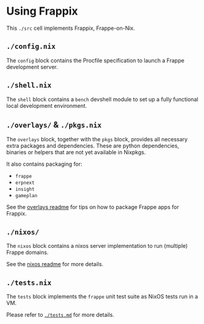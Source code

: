 # Using Frappix

This `./src` cell implements Frappix, Frappe-on-Nix.

## `./config.nix`

The `config` block contains the Procfile specification to launch a Frappe development server.

## `./shell.nix`

The `shell` block contains a `bench` devshell module to set up a fully functional local development environment.

## `./overlays/` & `./pkgs.nix`

The `overlays` block, together with the `pkgs` block, provides all necessary extra packages and dependencies.
These are python dependencies, binaries or helpers that are not yet available in Nixpkgs.

It also contains packaging for:
- `frappe`
- `erpnext`
- `insight`
- `gameplan`

See the [overlays readme](./overlays/Readme.md) for tips on how to package Frappe apps for Frappix.

## `./nixos/`

The `nixos` block contains a nixos server implementation to run (multiple) Frappe domains.

See the [nixos readme](./nixos/Readme.md) for more details.

## `./tests.nix`

The `tests` block implements the `frappe` unit test suite as NixOS tests run in a VM.

Please refer to [`./tests.md`](./tests.md) for more details.
